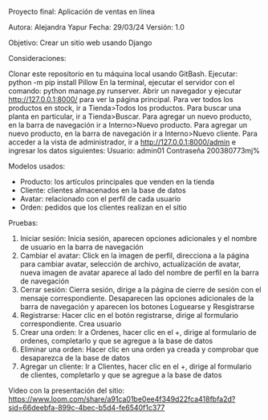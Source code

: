 Proyecto final: Aplicación de ventas en línea

Autora: Alejandra Yapur
Fecha: 29/03/24
Versión: 1.0

Objetivo: Crear un sitio web usando Django

Consideraciones:

Clonar este repositorio en tu máquina local usando GitBash.
Ejecutar: python -m pip install Pillow 
En la terminal, ejecutar el servidor con el comando: python manage.py runserver.
Abrir un navegador y ejecutar http://127.0.0.1:8000/ para ver la página principal.
Para ver todos los productos en stock, ir a Tienda>Todos los productos.
Para buscar una planta en particular, ir a Tienda>Buscar.
Para agregar un nuevo producto, en la barra de navegación ir a Interno>Nuevo producto.
Para agregar un nuevo producto, en la barra de navegación ir a Interno>Nuevo cliente.
Para acceder a la vista de administrador, ir a http://127.0.0.1:8000/admin e ingresar los datos siguientes:
    Usuario: admin01 
    Contraseña 200380773mj%

Modelos usados:
- Producto: los artículos principales que venden en la tienda
- Cliente: clientes almacenados en la base de datos
- Avatar: relacionado con el perfil de cada usuario
- Orden: pedidos que los clientes realizan en el sitio

Pruebas:
1. Iniciar sesión:	Inicia sesión, aparecen opciones adicionales y el nombre de usuario en la barra de navegación
2. Cambiar el avatar:	Click en la imagen de perfil, direcciona a la página para cambiar avatar, selección de archivo, actualización de avatar, nueva imagen de avatar aparece al lado del nombre de perfil en la barra de navegación
3. Cerrar sesión:	Cierra sesión, dirige a la página de cierre de sesión con el mensaje correspondiente. Desaparecen las opciones adicionales de la barra de navegación y aparecen los botones Loguearse y Resgistrarse
4. Registrarse:	Hacer clic en el botón registrarse, dirige al formulario correspondiente. Crea usuario
5. Crear una orden:	Ir a Ordenes, hacer clic en el +, dirige al formulario de ordenes, completarlo y que se agregue a la base de datos
6. Eliminar una orden:	Hacer clic en una orden ya creada y comprobar que desaparezca de la base de datos
7. Agregar un cliente:	Ir a Clientes, hacer clic en el +, dirige al formulario de clientes, completarlo y que se agregue a la base de datos


Video con la presentación del sitio: https://www.loom.com/share/a91ca01be0ee4f349d22fca418fbfa2d?sid=66deebfa-899c-4bec-b5d4-fe6540f1c377

